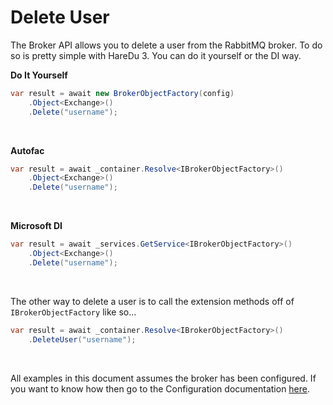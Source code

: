 # Delete User

The Broker API allows you to delete a user from the RabbitMQ broker. To do so is pretty simple with HareDu 3. You can do it yourself or the DI way.

**Do It Yourself**

```c#
var result = await new BrokerObjectFactory(config)
    .Object<Exchange>()
    .Delete("username");
```
<br>

**Autofac**

```c#
var result = await _container.Resolve<IBrokerObjectFactory>()
    .Object<Exchange>()
    .Delete("username");
```
<br>

**Microsoft DI**

```c#
var result = await _services.GetService<IBrokerObjectFactory>()
    .Object<Exchange>()
    .Delete("username");
```
<br>

The other way to delete a user is to call the extension methods off of ```IBrokerObjectFactory``` like so...

```c#
var result = await _container.Resolve<IBrokerObjectFactory>()
    .DeleteUser("username");
```

<br>

All examples in this document assumes the broker has been configured. If you want to know how then go to the Configuration documentation [here](https://github.com/ahives/HareDu3/blob/master/docs/configuration.md).

